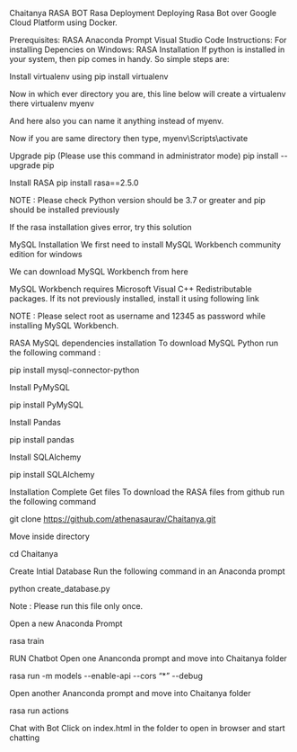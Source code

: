 Chaitanya RASA BOT
Rasa Deployment
Deploying Rasa Bot over Google Cloud Platform using Docker.

Prerequisites:
RASA
Anaconda Prompt
Visual Studio Code
Instructions:
For installing Depencies on Windows:
RASA Installation
If python is installed in your system, then pip comes in handy. So simple steps are:

Install virtualenv using
pip install virtualenv

Now in which ever directory you are, this line below will create a virtualenv there
virtualenv myenv

And here also you can name it anything instead of myenv.

Now if you are same directory then type,
myenv\Scripts\activate

Upgrade pip (Please use this command in administrator mode)
pip install --upgrade pip

Install RASA
pip install rasa==2.5.0

NOTE : Please check Python version should be 3.7 or greater and pip should be installed previously

If the rasa installation gives error, try this solution

MySQL Installation
We first need to install MySQL Workbench community edition for windows

We can download MySQL Workbench from here

MySQL Workbench requires Microsoft Visual C++ Redistributable packages. If its not previously installed, install it using following link

NOTE : Please select root as username and 12345 as password while installing MySQL Workbench.

RASA MySQL dependencies installation
To download MySQL Python run the following command :

pip install mysql-connector-python

Install PyMySQL

pip install PyMySQL

Install Pandas

pip install pandas

Install SQLAlchemy

pip install SQLAlchemy

Installation Complete
Get files
To download the RASA files from github run the following command

git clone https://github.com/athenasaurav/Chaitanya.git

Move inside directory

cd Chaitanya

Create Intial Database
Run the following command in an Anaconda prompt

python create_database.py

Note : Please run this file only once.

Open a new Anaconda Prompt

rasa train

RUN Chatbot
Open one Ananconda prompt and move into Chaitanya folder

rasa run -m models --enable-api --cors “*” --debug

Open another Ananconda prompt and move into Chaitanya folder

rasa run actions

Chat with Bot
Click on index.html in the folder to open in browser and start chatting
